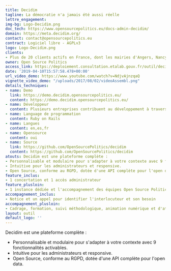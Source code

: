 ```yaml
---
title: Decidim
tagline: La démocratie n'a jamais été aussi réelle
lettre_engagement:
img-bg: Logo-Decidim.png
doc_tech: https://www.opensourcepolitics.eu/docs-admin-decidim/
domain: https://meta.decidim.org/
contact: contact@opensourcepolitics.eu
contract: Logiciel libre - AGPLv3
logo: Logo-Decidim.png
clients:
- Plus de 20 clients actifs en France, dont les mairies d'Angers, Nancy, Nanterre, Roubaix et Villeurbanne, la Métropole européenne de Lille, les départements de Loire-Atlantique et du Loiret, la région Nouvelle-Aquitaine.
owner: Open Source Politics
access_link: https://deploiement.consultation.etalab.gouv.fr/outil/decidim
date: '2019-04-10T15:57:58.478+00:00'
url_video_demo: https://www.youtube.com/watch?v=NdjvAjnzqaQ
vignette_video_demo: "/uploads/2017/08/02/videoAssembl.png"
details_techniques:
- name: Demo
  link: https://demo.decidim.opensourcepolitics.eu/
  content: https://demo.decidim.opensourcepolitics.eu/
- name: Développeur
  content: Plusieurs entreprises contribuent au développement à travers l'Europe, dont OSP en France
- name: Language de programmation
  content: Ruby on Rails
- name: Langues
  content: en,es,fr
- name: Opensource
  content: oui
- name: Source
  link: https://github.com/OpenSourcePolitics/decidim
  content: https://github.com/OpenSourcePolitics/decidim
atouts: Decidim est une plateforme complète :
- Personnalisable et modulaire pour s'adapter à votre contexte avec 9 fonctionnalités activables.
- Intuitive pour les administrateurs et responsive.
- Open Source, conforme au RGPD, dotée d'une API complète pour l'open data.
feature_inclus:
- 1 concertation et 1 accès administrateur
feature_plusloin:
- 1 instance dédiée et l'accompagnement des équipes Open Source Politics
accompagnement_inclus:
- Notice et un appel pour identifier l'interlocuteur et son besoin
accompagnement_plusloin:
- Cadrage, formation, suivi méthodologique, animation numérique et d'ateliers présentiels, synthèse et évaluation de la démarche
layout: outil
default_logo: ''
---
```

Decidim est une plateforme complète :
* Personnalisable et modulaire pour s'adapter à votre contexte avec 9 fonctionnalités activables.
* Intuitive pour les administrateurs et responsive.
* Open Source, conforme au RGPD, dotée d'une API complète pour l'open data.